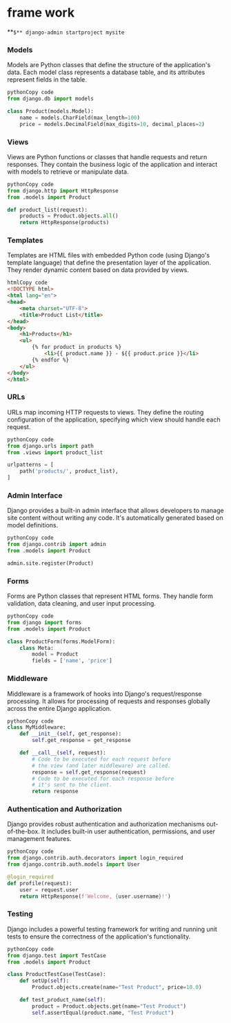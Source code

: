 # frame work

**`$** django-admin startproject mysite`

### **Models**

Models are Python classes that define the structure of the application's data. Each model class represents a database table, and its attributes represent fields in the table.

```python
pythonCopy code
from django.db import models

class Product(models.Model):
    name = models.CharField(max_length=100)
    price = models.DecimalField(max_digits=10, decimal_places=2)

```

### **Views**

Views are Python functions or classes that handle requests and return responses. They contain the business logic of the application and interact with models to retrieve or manipulate data.

```python
pythonCopy code
from django.http import HttpResponse
from .models import Product

def product_list(request):
    products = Product.objects.all()
    return HttpResponse(products)

```

### **Templates**

Templates are HTML files with embedded Python code (using Django's template language) that define the presentation layer of the application. They render dynamic content based on data provided by views.

```html
htmlCopy code
<!DOCTYPE html>
<html lang="en">
<head>
    <meta charset="UTF-8">
    <title>Product List</title>
</head>
<body>
    <h1>Products</h1>
    <ul>
        {% for product in products %}
            <li>{{ product.name }} - ${{ product.price }}</li>
        {% endfor %}
    </ul>
</body>
</html>

```

### **URLs**

URLs map incoming HTTP requests to views. They define the routing configuration of the application, specifying which view should handle each request.

```python
pythonCopy code
from django.urls import path
from .views import product_list

urlpatterns = [
    path('products/', product_list),
]

```

### **Admin Interface**

Django provides a built-in admin interface that allows developers to manage site content without writing any code. It's automatically generated based on model definitions.

```python
pythonCopy code
from django.contrib import admin
from .models import Product

admin.site.register(Product)

```

### **Forms**

Forms are Python classes that represent HTML forms. They handle form validation, data cleaning, and user input processing.

```python
pythonCopy code
from django import forms
from .models import Product

class ProductForm(forms.ModelForm):
    class Meta:
        model = Product
        fields = ['name', 'price']

```

### **Middleware**

Middleware is a framework of hooks into Django's request/response processing. It allows for processing of requests and responses globally across the entire Django application.

```python
pythonCopy code
class MyMiddleware:
    def __init__(self, get_response):
        self.get_response = get_response

    def __call__(self, request):
        # Code to be executed for each request before
        # the view (and later middleware) are called.
        response = self.get_response(request)
        # Code to be executed for each response before
        # it's sent to the client.
        return response

```

### **Authentication and Authorization**

Django provides robust authentication and authorization mechanisms out-of-the-box. It includes built-in user authentication, permissions, and user management features.

```python
pythonCopy code
from django.contrib.auth.decorators import login_required
from django.contrib.auth.models import User

@login_required
def profile(request):
    user = request.user
    return HttpResponse(f'Welcome, {user.username}!')

```

### **Testing**

Django includes a powerful testing framework for writing and running unit tests to ensure the correctness of the application's functionality.

```python
pythonCopy code
from django.test import TestCase
from .models import Product

class ProductTestCase(TestCase):
    def setUp(self):
        Product.objects.create(name="Test Product", price=10.0)

    def test_product_name(self):
        product = Product.objects.get(name="Test Product")
        self.assertEqual(product.name, "Test Product")

```